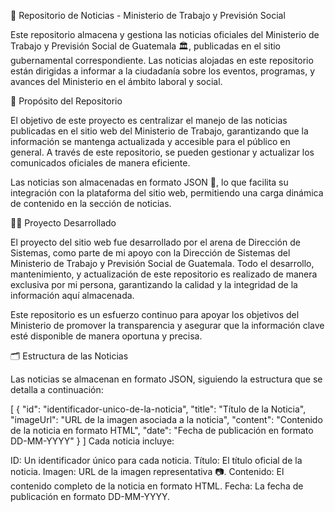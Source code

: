 📢 Repositorio de Noticias - Ministerio de Trabajo y Previsión Social

Este repositorio almacena y gestiona las noticias oficiales del Ministerio de Trabajo y Previsión Social de Guatemala 🏛️, publicadas en el sitio gubernamental correspondiente. Las noticias alojadas en este repositorio están dirigidas a informar a la ciudadanía sobre los eventos, programas, y avances del Ministerio en el ámbito laboral y social.

🎯 Propósito del Repositorio

El objetivo de este proyecto es centralizar el manejo de las noticias publicadas en el sitio web del Ministerio de Trabajo, garantizando que la información se mantenga actualizada y accesible para el público en general. A través de este repositorio, se pueden gestionar y actualizar los comunicados oficiales de manera eficiente.

Las noticias son almacenadas en formato JSON 📄, lo que facilita su integración con la plataforma del sitio web, permitiendo una carga dinámica de contenido en la sección de noticias.

👨‍💻 Proyecto Desarrollado

El proyecto del sitio web fue desarrollado por el arena de Dirección de Sistemas, como parte de mi apoyo con la Dirección de Sistemas del Ministerio de Trabajo y Previsión Social de Guatemala. Todo el desarrollo, mantenimiento, y actualización de este repositorio es realizado de manera exclusiva por mi persona, garantizando la calidad y la integridad de la información aquí almacenada.

Este repositorio es un esfuerzo continuo para apoyar los objetivos del Ministerio de promover la transparencia y asegurar que la información clave esté disponible de manera oportuna y precisa.

🗂️ Estructura de las Noticias

Las noticias se almacenan en formato JSON, siguiendo la estructura que se detalla a continuación:

[
  {
    "id": "identificador-unico-de-la-noticia",
    "title": "Título de la Noticia",
    "imageUrl": "URL de la imagen asociada a la noticia",
    "content": "Contenido de la noticia en formato HTML",
    "date": "Fecha de publicación en formato DD-MM-YYYY"
  }
]
Cada noticia incluye:

ID: Un identificador único para cada noticia.
Título: El título oficial de la noticia.
Imagen: URL de la imagen representativa 📷.
Contenido: El contenido completo de la noticia en formato HTML.
Fecha: La fecha de publicación en formato DD-MM-YYYY.
